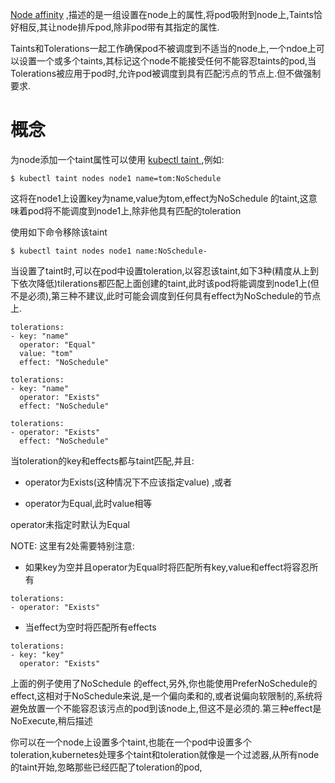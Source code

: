 [Node affinity](https://kubernetes.io/docs/concepts/configuration/assign-pod-node/#node-affinity-beta-feature) ,描述的是一组设置在node上的属性,将pod吸附到node上,Taints恰好相反,其让node排斥pod,除非pod带有其指定的属性.

Taints和Tolerations一起工作确保pod不被调度到不适当的node上,一个ndoe上可以设置一个或多个taints,其标记这个node不能接受任何不能容忍taints的pod,当Tolerations被应用于pod时,允许pod被调度到具有匹配污点的节点上.但不做强制要求.

# 概念

为node添加一个taint属性可以使用 [kubectl taint ](https://kubernetes.io/docs/reference/generated/kubectl/kubectl-commands#taint),例如:

```
$ kubectl taint nodes node1 name=tom:NoSchedule
```

这将在node1上设置key为name,value为tom,effect为NoSchedule 的taint,这意味着pod将不能调度到node1上,除非他具有匹配的toleration

使用如下命令移除该taint

```
$ kubectl taint nodes node1 name:NoSchedule-
```

当设置了taint时,可以在pod中设置toleration,以容忍该taint,如下3种\(精度从上到下依次降低\)tilerations都匹配上面创建的taint,此时该pod将能调度到node1上\(但不是必须\),第三种不建议,此时可能会调度到任何具有effect为NoSchedule的节点上.

```
tolerations:
- key: "name"
  operator: "Equal"
  value: "tom"
  effect: "NoSchedule"
```

```
tolerations:
- key: "name"
  operator: "Exists"
  effect: "NoSchedule"
```

```
tolerations:
- operator: "Exists"
  effect: "NoSchedule"
```

当toleration的key和effects都与taint匹配,并且:

* operator为Exists\(这种情况下不应该指定value\) ,或者

* operator为Equal,此时value相等

operator未指定时默认为Equal

NOTE: 这里有2处需要特别注意:

* 如果key为空并且operator为Equal时将匹配所有key,value和effect将容忍所有

```
tolerations:
- operator: "Exists"
```

* 当effect为空时将匹配所有effects

```
tolerations:
- key: "key"
  operator: "Exists"
```

上面的例子使用了NoSchedule 的effect,另外,你也能使用PreferNoSchedule的effect,这相对于NoSchedule来说,是一个偏向柔和的,或者说偏向软限制的,系统将避免放置一个不能容忍该污点的pod到该node上,但这不是必须的.第三种effect是NoExecute,稍后描述

你可以在一个node上设置多个taint,也能在一个pod中设置多个toleration,kubernetes处理多个taint和toleration就像是一个过滤器,从所有node的taint开始,忽略那些已经匹配了toleration的pod,

